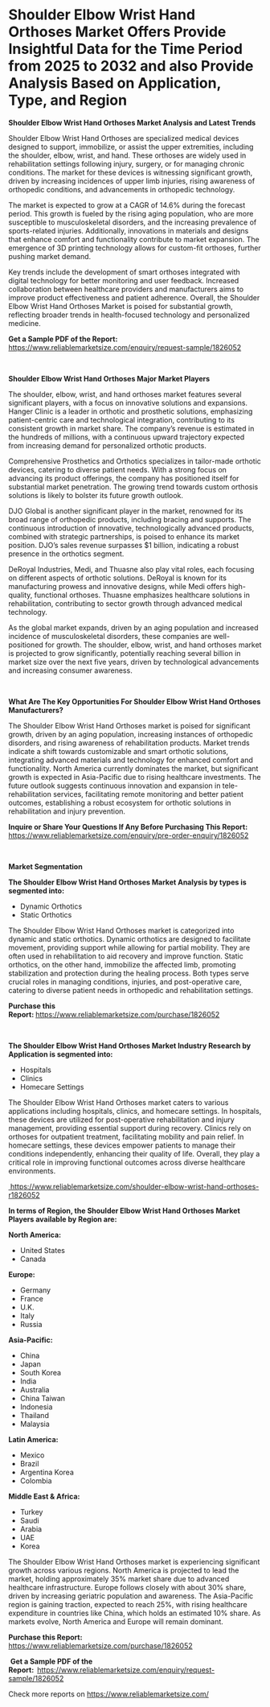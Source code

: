 <p><h1>Shoulder Elbow Wrist Hand Orthoses Market Offers Provide Insightful Data for the Time Period from 2025 to 2032 and also Provide Analysis Based on Application, Type, and Region</h1></p><p><strong>Shoulder Elbow Wrist Hand Orthoses Market Analysis and Latest Trends</strong></p>
<p><p>Shoulder Elbow Wrist Hand Orthoses are specialized medical devices designed to support, immobilize, or assist the upper extremities, including the shoulder, elbow, wrist, and hand. These orthoses are widely used in rehabilitation settings following injury, surgery, or for managing chronic conditions. The market for these devices is witnessing significant growth, driven by increasing incidences of upper limb injuries, rising awareness of orthopedic conditions, and advancements in orthopedic technology.</p><p>The market is expected to grow at a CAGR of 14.6% during the forecast period. This growth is fueled by the rising aging population, who are more susceptible to musculoskeletal disorders, and the increasing prevalence of sports-related injuries. Additionally, innovations in materials and designs that enhance comfort and functionality contribute to market expansion. The emergence of 3D printing technology allows for custom-fit orthoses, further pushing market demand.</p><p>Key trends include the development of smart orthoses integrated with digital technology for better monitoring and user feedback. Increased collaboration between healthcare providers and manufacturers aims to improve product effectiveness and patient adherence. Overall, the Shoulder Elbow Wrist Hand Orthoses Market is poised for substantial growth, reflecting broader trends in health-focused technology and personalized medicine.</p></p>
<p><strong>Get a Sample PDF of the Report:&nbsp;</strong> <a href="https://www.reliablemarketsize.com/enquiry/request-sample/1826052?utm_campaign=2809&utm_medium=2&utm_source=Github&utm_content=ia&utm_term=05032025&utm_id=shoulder-elbow-wrist-hand-orthoses">https://www.reliablemarketsize.com/enquiry/request-sample/1826052</a></p>
<p>&nbsp;</p>
<p><strong>Shoulder Elbow Wrist Hand Orthoses Major Market Players</strong></p>
<p><p>The shoulder, elbow, wrist, and hand orthoses market features several significant players, with a focus on innovative solutions and expansions. Hanger Clinic is a leader in orthotic and prosthetic solutions, emphasizing patient-centric care and technological integration, contributing to its consistent growth in market share. The company’s revenue is estimated in the hundreds of millions, with a continuous upward trajectory expected from increasing demand for personalized orthotic products.</p><p>Comprehensive Prosthetics and Orthotics specializes in tailor-made orthotic devices, catering to diverse patient needs. With a strong focus on advancing its product offerings, the company has positioned itself for substantial market penetration. The growing trend towards custom orthosis solutions is likely to bolster its future growth outlook.</p><p>DJO Global is another significant player in the market, renowned for its broad range of orthopedic products, including bracing and supports. The continuous introduction of innovative, technologically advanced products, combined with strategic partnerships, is poised to enhance its market position. DJO’s sales revenue surpasses $1 billion, indicating a robust presence in the orthotics segment.</p><p>DeRoyal Industries, Medi, and Thuasne also play vital roles, each focusing on different aspects of orthotic solutions. DeRoyal is known for its manufacturing prowess and innovative designs, while Medi offers high-quality, functional orthoses. Thuasne emphasizes healthcare solutions in rehabilitation, contributing to sector growth through advanced medical technology.</p><p>As the global market expands, driven by an aging population and increased incidence of musculoskeletal disorders, these companies are well-positioned for growth. The shoulder, elbow, wrist, and hand orthoses market is projected to grow significantly, potentially reaching several billion in market size over the next five years, driven by technological advancements and increasing consumer awareness.</p></p>
<p>&nbsp;</p>
<p><strong>What Are The Key Opportunities For Shoulder Elbow Wrist Hand Orthoses Manufacturers?</strong></p>
<p><p>The Shoulder Elbow Wrist Hand Orthoses market is poised for significant growth, driven by an aging population, increasing instances of orthopedic disorders, and rising awareness of rehabilitation products. Market trends indicate a shift towards customizable and smart orthotic solutions, integrating advanced materials and technology for enhanced comfort and functionality. North America currently dominates the market, but significant growth is expected in Asia-Pacific due to rising healthcare investments. The future outlook suggests continuous innovation and expansion in tele-rehabilitation services, facilitating remote monitoring and better patient outcomes, establishing a robust ecosystem for orthotic solutions in rehabilitation and injury prevention.</p></p>
<p><strong>Inquire or Share Your Questions If Any Before Purchasing This Report:</strong> <a href="https://www.reliablemarketsize.com/enquiry/pre-order-enquiry/1826052?utm_campaign=2809&utm_medium=2&utm_source=Github&utm_content=ia&utm_term=05032025&utm_id=shoulder-elbow-wrist-hand-orthoses">https://www.reliablemarketsize.com/enquiry/pre-order-enquiry/1826052</a></p>
<p>&nbsp;</p>
<p><strong>Market Segmentation</strong></p>
<p><strong>The Shoulder Elbow Wrist Hand Orthoses Market Analysis by types is segmented into:</strong></p>
<p><ul><li>Dynamic Orthotics</li><li>Static Orthotics</li></ul></p>
<p><p>The Shoulder Elbow Wrist Hand Orthoses market is categorized into dynamic and static orthotics. Dynamic orthotics are designed to facilitate movement, providing support while allowing for partial mobility. They are often used in rehabilitation to aid recovery and improve function. Static orthotics, on the other hand, immobilize the affected limb, promoting stabilization and protection during the healing process. Both types serve crucial roles in managing conditions, injuries, and post-operative care, catering to diverse patient needs in orthopedic and rehabilitation settings.</p></p>
<p><strong>Purchase this Report:&nbsp;</strong><a href="https://www.reliablemarketsize.com/purchase/1826052?utm_campaign=2809&utm_medium=2&utm_source=Github&utm_content=ia&utm_term=05032025&utm_id=shoulder-elbow-wrist-hand-orthoses">https://www.reliablemarketsize.com/purchase/1826052</a></p>
<p>&nbsp;</p>
<p><strong>The Shoulder Elbow Wrist Hand Orthoses Market Industry Research by Application is segmented into:</strong></p>
<p><ul><li>Hospitals</li><li>Clinics</li><li>Homecare Settings</li></ul></p>
<p><p>The Shoulder Elbow Wrist Hand Orthoses market caters to various applications including hospitals, clinics, and homecare settings. In hospitals, these devices are utilized for post-operative rehabilitation and injury management, providing essential support during recovery. Clinics rely on orthoses for outpatient treatment, facilitating mobility and pain relief. In homecare settings, these devices empower patients to manage their conditions independently, enhancing their quality of life. Overall, they play a critical role in improving functional outcomes across diverse healthcare environments.</p></p>
<p><a href="https://www.reliablemarketsize.com/shoulder-elbow-wrist-hand-orthoses-r1826052?utm_campaign=2809&utm_medium=2&utm_source=Github&utm_content=ia&utm_term=05032025&utm_id=shoulder-elbow-wrist-hand-orthoses">&nbsp;https://www.reliablemarketsize.com/shoulder-elbow-wrist-hand-orthoses-r1826052</a></p>
<p><strong>In terms of Region, the Shoulder Elbow Wrist Hand Orthoses Market Players available by Region are:</strong></p>
<p>
    <p> <strong> North America: </strong>
        <ul>
            <li>United States</li>
            <li>Canada</li>
        </ul>
        </p> 
    <p> <strong> Europe: </strong>
        <ul>
            <li>Germany</li>
            <li>France</li>
            <li>U.K.</li>
            <li>Italy</li>
            <li>Russia</li>
        </ul>
        </p> 
    <p> <strong> Asia-Pacific: </strong>
        <ul>
            <li>China</li>
            <li>Japan</li>
            <li>South Korea</li>
            <li>India</li>
            <li>Australia</li>
            <li>China Taiwan</li>
            <li>Indonesia</li>
            <li>Thailand</li>
            <li>Malaysia</li>
        </ul>
        </p> 
    <p> <strong> Latin America: </strong>
        <ul>
            <li>Mexico</li>
            <li>Brazil</li>
            <li>Argentina Korea</li>
            <li>Colombia</li>
        </ul>
        </p> 
    <p> <strong> Middle East & Africa: </strong>
        <ul>
            <li>Turkey</li>
            <li>Saudi</li>
            <li>Arabia</li>
            <li>UAE</li>
            <li>Korea</li>
        </ul>
    </p>
    </p>
<p><p>The Shoulder Elbow Wrist Hand Orthoses market is experiencing significant growth across various regions. North America is projected to lead the market, holding approximately 35% market share due to advanced healthcare infrastructure. Europe follows closely with about 30% share, driven by increasing geriatric population and awareness. The Asia-Pacific region is gaining traction, expected to reach 25%, with rising healthcare expenditure in countries like China, which holds an estimated 10% share. As markets evolve, North America and Europe will remain dominant.</p></p>
<p><strong>Purchase this Report: </strong><a href="https://www.reliablemarketsize.com/purchase/1826052?utm_campaign=2809&utm_medium=2&utm_source=Github&utm_content=ia&utm_term=05032025&utm_id=shoulder-elbow-wrist-hand-orthoses">https://www.reliablemarketsize.com/purchase/1826052</a></p>
<p>&nbsp;<strong>Get a Sample PDF of the Report:&nbsp;&nbsp;</strong><a href="https://www.reliablemarketsize.com/enquiry/request-sample/1826052?utm_campaign=2809&utm_medium=2&utm_source=Github&utm_content=ia&utm_term=05032025&utm_id=shoulder-elbow-wrist-hand-orthoses">https://www.reliablemarketsize.com/enquiry/request-sample/1826052</a></p>
<p><strong></strong></p>
<p>Check more reports on <a href="https://www.reliablemarketsize.com/?utm_campaign=2809&utm_medium=2&utm_source=Github&utm_content=ia&utm_term=05032025&utm_id=shoulder-elbow-wrist-hand-orthoses">https://www.reliablemarketsize.com/</a></p>